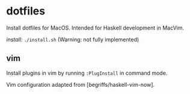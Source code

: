 # dotfiles

Install dotfiles for MacOS. Intended for Haskell development in MacVim.

*install:* `./install.sh` (Warning: not fully implemented)

## vim

Install plugins in vim by running `:PlugInstall` in command mode.

Vim configuration adapted from [begriffs/haskell-vim-now].


